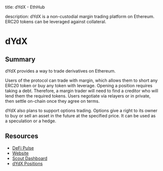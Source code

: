 title: dYdX - EthHub

description: dYdX is a non-custodial margin trading platform on Ethereum. ERC20 tokens can be leveraged against collateral.

# dYdX

## Summary

dYdX provides a way to trade derivatives on Ethereum.

Users of the protocol can trade with margin, which allows them to short any ERC20 token or buy any token with leverage. Opening a position requires taking a debt. Therefore, a margin trader will need to find a creditor who will lend them the required tokens. Users negotiate via relayers or in private, then settle on-chain once they agree on terms.

dYdX also plans to support options trading. Options give a right to its owner to buy or sell an asset in the future at the specified price. It can be used as a speculation or a hedge.

## Resources

* [DeFi Pulse](https://defipulse.com/dydx)
* [Website](https://dydx.exchange)
* [Scout Dashboard](https://scout.cool/dydxprotocol/mainnet/)
* [dYdX Positions](https://bloxy.info/list_margin_positions)
